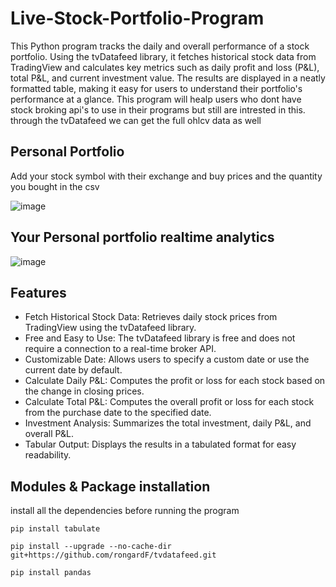 # Live-Stock-Portfolio-Program

This Python program tracks the daily and overall performance of a stock portfolio. Using the tvDatafeed library, it fetches historical stock data from TradingView and calculates key metrics such as daily profit and loss (P&L), total P&L, and current investment value. The results are displayed in a neatly formatted table, making it easy for users to understand their portfolio's performance at a glance. This program will healp users who dont have stock broking api's to use in their programs but still are intrested in this. through the tvDatafeed we can get the full ohlcv data as well

## Personal Portfolio

Add your stock symbol with their exchange and buy prices and the quantity you bought in the csv

![image](https://github.com/imadchougle/Live-Stock-Portfolio-Program/assets/54437743/08f695f7-4aea-4a54-8193-0cad0478c37f)


## Your Personal portfolio realtime analytics

![image](https://github.com/imadchougle/Live-Stock-Portfolio-Program/assets/54437743/6a2ce189-5cff-4db2-b7b6-6405c8b6def3)


## Features

- Fetch Historical Stock Data: Retrieves daily stock prices from TradingView using the tvDatafeed library.
- Free and Easy to Use: The tvDatafeed library is free and does not require a connection to a real-time broker API.
- Customizable Date: Allows users to specify a custom date or use the current date by default.
- Calculate Daily P&L: Computes the profit or loss for each stock based on the change in closing prices.
- Calculate Total P&L: Computes the overall profit or loss for each stock from the purchase date to the specified date.
- Investment Analysis: Summarizes the total investment, daily P&L, and overall P&L.
- Tabular Output: Displays the results in a tabulated format for easy readability.

## Modules & Package installation

install all the dependencies before running the program

```
pip install tabulate
```

```
pip install --upgrade --no-cache-dir git+https://github.com/rongardF/tvdatafeed.git
```

```
pip install pandas
```
